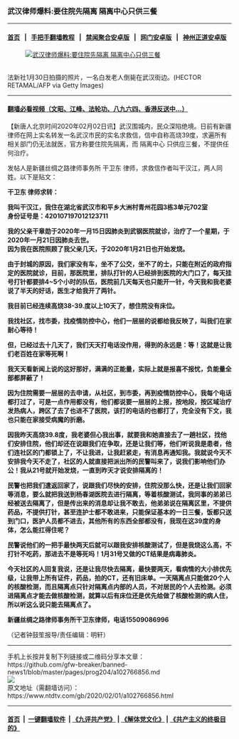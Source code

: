### 武汉律师爆料:要住院先隔离 隔离中心只供三餐
------------------------

#### [首页](https://github.com/gfw-breaker/banned-news1/blob/master/README.md) &nbsp;&nbsp;|&nbsp;&nbsp; [手把手翻墙教程](https://github.com/gfw-breaker/guides/wiki) &nbsp;&nbsp;|&nbsp;&nbsp; [禁闻聚合安卓版](https://github.com/gfw-breaker/bn-android) &nbsp;&nbsp;|&nbsp;&nbsp; [网门安卓版](https://github.com/oGate2/oGate) &nbsp;&nbsp;|&nbsp;&nbsp; [神州正道安卓版](https://github.com/SzzdOgate/update) 



<div><div class="featured_image">
 <a href="https://i.ntdtv.com/assets/uploads/2020/02/GettyImages-1197632648.jpg" target="_blank">
  <figure>
   <img alt="武汉律师爆料:要住院先隔离 隔离中心只供三餐" src="https://i.ntdtv.com/assets/uploads/2020/02/GettyImages-1197632648-800x450.jpg"/>
  </figure><br/>
 </a>
 <span class="caption">
  法新社1月30日拍摄的照片，一名白发老人倒毙在武汉街边。(HECTOR RETAMAL/AFP via Getty Images)
 </span>
</div>
</div><hr/>

#### [翻墙必看视频（文昭、江峰、法轮功、八九六四、香港反送中...）](http://167.172.214.107/home.html)

<div><div class="post_content" itemprop="articleBody">
 <p>
  【新唐人北京时间2020年02月02日讯】武汉围城内，民众深陷绝境。日前有新疆律师在网上实名转发一名武汉市民的实名求救信，信中自称高烧39度，求遍所有相关部门仍无法就医，官方称要住院先隔离，而
  <ok href="https://www.ntdtv.com/gb/隔离中心.htm">
   隔离中心
  </ok>
  只供应三餐，不提供任何治疗。
 </p>
 <p>
  发帖人是新疆丝绸之路律师事务所
  <ok href="https://www.ntdtv.com/gb/干卫东.htm">
   干卫东
  </ok>
  律师，求救信作者叫干汉江，两人同姓。以下是贴文：
 </p>
 <p>
  <strong>
   <ok href="https://www.ntdtv.com/gb/干卫东.htm">
    干卫东
   </ok>
   律师求转：
  </strong>
 </p>
 <p>
  <strong>
   我叫干汉江，我住在湖北省武汉市和平乡大洲村青州花园3栋3单元702室
  </strong>
  <br/>
  <strong>
   身份证号是：420107197012123711
  </strong>
 </p>
 <p>
  <strong>
   我的父亲干章勋于2020年一月15日因肺炎到武钢医院就诊，治疗了一个星期，于2020年一月21日因肺炎去世。
  </strong>
  <br/>
  <strong>
   因为我在医院照顾了我父亲几天，于2020年1月21日也开始发烧。
  </strong>
 </p>
 <p>
  <strong>
   由于封城的原因，我们家没有车，坐不了公交，坐不了的士，只能在附近的政府指定的医院就诊，目前，那医院里，排队打针的人已经排到医院的大门口了，每天挂号打针都要排4~5个小时的队伍，医院前几天每天也只能开一针，今天我和我老婆说了半天的好话，医生才给我开了两针。
  </strong>
 </p>
 <p>
  <strong>
   我目前已经连续高烧38-39.度以上10天了，想住院没有床位。
  </strong>
 </p>
 <p>
  <strong>
   我找社区，找市委，找疫情防控中心，他们一层层的说都给我反映了，叫我们在家耐心等待！
  </strong>
 </p>
 <p>
  <strong>
   但，已经过去十几天了，我们天天打电话没作用，得到的永远是：等！这就是让我们老百姓在家等死啊！
  </strong>
 </p>
 <p>
  <strong>
   我天天看新闻上说的这好那好，满满的正能量，实际上就是报喜不报忧，负能量全部都屏蔽了！
  </strong>
 </p>
 <p>
  <strong>
   因为住院需要一层层的去申请，从社区，到市委，再到疫情防控中心，我每个电话都打过了，可是一点作用都没有，他们都说要一层层的上报，按地段，按区域治疗发热病人，跨区了去了也进不了医院，该打的电话的也都打了，完全没有下文，我也只能在家接受病魔的折磨。
  </strong>
 </p>
 <p>
  <strong>
   因我昨天高烧39.8度，我老婆但心我出事，就要我和她直接去了一趟社区，找他们安排住院，他们却还在说跟我们在争取，还是让我们等，他们听说我是患者，他们连社区的门都锁上了，不让我进，让我赶紧走，有消息再通知我。我就说今天不安排我今天不走了，社区的人就直接把派出所的民警叫来了，说我们影响他们办公！我从21号就开始发烧，一直到昨天才说安排隔离的！
  </strong>
 </p>
 <p>
  <strong>
   民警也把我们遣返回家了，说跟我们尽快的安排，住院没那么快，还是让我们回家等消息，要么就把我送到杨春湖医院去进行隔离，等着核酸测试，我同事的弟弟已经被送去隔离了，但是传出来的消息却让我不敢去，他弟弟说在隔离区里，不提供药品，不提供打针，甚至连护士都不敢进来，只能保证基本的一日三餐，饭都只送到门口，医护人员都不进去，其他所有的东西全部都没有，我现在这39度的身体，怎么能扛得住呢？
  </strong>
 </p>
 <p>
  <strong>
   民警说他们的一把手最快两天后就可以跟我安排核酸测试了，但是我烧这么高，不打针不吃药，那进去不是等死吗！1月31号又做的CT结果是病毒肺炎。
  </strong>
 </p>
 <p>
  <strong>
   今天社区的人回复我说，还是让我尽快去隔离，最快要两天，看病情的大小排优先级，让我带上所有证件，药品，拍的CT，还有旧床单。一天隔离点只能做20个人的核酸检测，而且隔离点只针对隔离点内部的人员，不对居民的个人去检测。必须进隔离点才能去做核酸检测，就算以后有床位还是优先给做了核酸检测的病人住，所以听这么说只能去隔离点了。
  </strong>
 </p>
 <p>
  <strong>
   新疆丝绸之路律师事务所干卫东律师，电话15509086996
  </strong>
 </p>
 <p>
  （记者钟鼓笙报导/责任编辑：明轩）
 </p>
 <div class="single_ad">
 </div>
</div>
</div>
<hr/>
手机上长按并复制下列链接或二维码分享本文章：<br/>
https://github.com/gfw-breaker/banned-news1/blob/master/pages/prog204/a102766856.md <br/>
<a href='https://github.com/gfw-breaker/banned-news1/blob/master/pages/prog204/a102766856.md'><img src='https://github.com/gfw-breaker/banned-news1/blob/master/pages/prog204/a102766856.md.png'/></a> <br/>
原文地址（需翻墙访问）：https://www.ntdtv.com/gb/2020/02/01/a102766856.html


------------------------
#### [首页](https://github.com/gfw-breaker/banned-news1/blob/master/README.md) &nbsp;|&nbsp; [一键翻墙软件](https://github.com/gfw-breaker/nogfw/blob/master/README.md) &nbsp;| [《九评共产党》](https://github.com/gfw-breaker/9ping.md/blob/master/README.md#九评之一评共产党是什么) | [《解体党文化》](https://github.com/gfw-breaker/jtdwh.md/blob/master/README.md) | [《共产主义的终极目的》](https://github.com/gfw-breaker/gczydzjmd.md/blob/master/README.md)


<img src='http://gfw-breaker.win/banned-news/pages/prog204/a102766856.md' width='0px' height='0px'/>